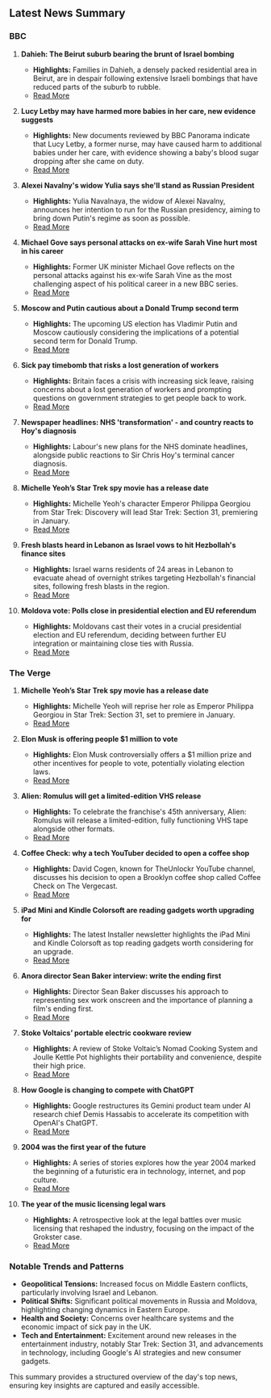 ## Latest News Summary

### BBC

1. **Dahieh: The Beirut suburb bearing the brunt of Israel bombing**
   - **Highlights:** Families in Dahieh, a densely packed residential area in Beirut, are in despair following extensive Israeli bombings that have reduced parts of the suburb to rubble.
   - [Read More](https://www.bbc.co.uk/news/articles/cz7jx575pg7o)

2. **Lucy Letby may have harmed more babies in her care, new evidence suggests**
   - **Highlights:** New documents reviewed by BBC Panorama indicate that Lucy Letby, a former nurse, may have caused harm to additional babies under her care, with evidence showing a baby's blood sugar dropping after she came on duty.
   - [Read More](https://www.bbc.co.uk/news/articles/cevywl7jmm3o)

3. **Alexei Navalny's widow Yulia says she'll stand as Russian President**
   - **Highlights:** Yulia Navalnaya, the widow of Alexei Navalny, announces her intention to run for the Russian presidency, aiming to bring down Putin's regime as soon as possible.
   - [Read More](https://www.bbc.co.uk/news/articles/ce3z4ydk90vo)

4. **Michael Gove says personal attacks on ex-wife Sarah Vine hurt most in his career**
   - **Highlights:** Former UK minister Michael Gove reflects on the personal attacks against his ex-wife Sarah Vine as the most challenging aspect of his political career in a new BBC series.
   - [Read More](https://www.bbc.co.uk/news/articles/cz04v3yv053o)

5. **Moscow and Putin cautious about a Donald Trump second term**
   - **Highlights:** The upcoming US election has Vladimir Putin and Moscow cautiously considering the implications of a potential second term for Donald Trump.
   - [Read More](https://www.bbc.co.uk/news/articles/c4g95r3lnr2o)

6. **Sick pay timebomb that risks a lost generation of workers**
   - **Highlights:** Britain faces a crisis with increasing sick leave, raising concerns about a lost generation of workers and prompting questions on government strategies to get people back to work.
   - [Read More](https://www.bbc.co.uk/news/articles/c99vz4kz5vzo)

7. **Newspaper headlines: NHS 'transformation' - and country reacts to Hoy's diagnosis**
   - **Highlights:** Labour's new plans for the NHS dominate headlines, alongside public reactions to Sir Chris Hoy's terminal cancer diagnosis.
   - [Read More](https://www.bbc.co.uk/news/articles/crl8g1417njo)

8. **Michelle Yeoh’s Star Trek spy movie has a release date**
   - **Highlights:** Michelle Yeoh's character Emperor Philippa Georgiou from Star Trek: Discovery will lead Star Trek: Section 31, premiering in January.
   - [Read More](http://www.theverge.com/2024/10/20/24274900/star-trek-section-31-michelle-yeoh-paramount-plus-streaming-premiere-date)

9. **Fresh blasts heard in Lebanon as Israel vows to hit Hezbollah's finance sites**
   - **Highlights:** Israel warns residents of 24 areas in Lebanon to evacuate ahead of overnight strikes targeting Hezbollah's financial sites, following fresh blasts in the region.
   - [Read More](https://www.bbc.co.uk/news/articles/cz6wq71ly5po)

10. **Moldova vote: Polls close in presidential election and EU referendum**
    - **Highlights:** Moldovans cast their votes in a crucial presidential election and EU referendum, deciding between further EU integration or maintaining close ties with Russia.
    - [Read More](https://www.bbc.co.uk/news/articles/c1wnr5qdxe7o)

### The Verge

1. **Michelle Yeoh’s Star Trek spy movie has a release date**
   - **Highlights:** Michelle Yeoh will reprise her role as Emperor Philippa Georgiou in Star Trek: Section 31, set to premiere in January.
   - [Read More](http://www.theverge.com/2024/10/20/24274900/star-trek-section-31-michelle-yeoh-paramount-plus-streaming-premiere-date)

2. **Elon Musk is offering people $1 million to vote**
   - **Highlights:** Elon Musk controversially offers a $1 million prize and other incentives for people to vote, potentially violating election laws.
   - [Read More](http://www.theverge.com/2024/10/20/24274971/elon-musk-1-million-prize-america-pac-petition-voting-presidential-election)

3. **Alien: Romulus will get a limited-edition VHS release**
   - **Highlights:** To celebrate the franchise's 45th anniversary, Alien: Romulus will release a limited-edition, fully functioning VHS tape alongside other formats.
   - [Read More](http://www.theverge.com/2024/10/20/24274915/alien-romulus-vhs-limited-edition-collectible-release-date)

4. **Coffee Check: why a tech YouTuber decided to open a coffee shop**
   - **Highlights:** David Cogen, known for TheUnlockr YouTube channel, discusses his decision to open a Brooklyn coffee shop called Coffee Check on The Vergecast.
   - [Read More](http://www.theverge.com/2024/10/20/24273515/coffee-check-david-cogen-unlockr-vergecast)

5. **iPad Mini and Kindle Colorsoft are reading gadgets worth upgrading for**
   - **Highlights:** The latest Installer newsletter highlights the iPad Mini and Kindle Colorsoft as top reading gadgets worth considering for an upgrade.
   - [Read More](http://www.theverge.com/2024/10/20/24273552/kindle-colorsoft-paperwhite-ipad-mini-sonos-arc-installer)

6. **Anora director Sean Baker interview: write the ending first**
   - **Highlights:** Director Sean Baker discusses his approach to representing sex work onscreen and the importance of planning a film's ending first.
   - [Read More](http://www.theverge.com/24272793/anora-sean-baker-interview)

7. **Stoke Voltaics’ portable electric cookware review**
   - **Highlights:** A review of Stoke Voltaic’s Nomad Cooking System and Joulle Kettle Pot highlights their portability and convenience, despite their high price.
   - [Read More](http://www.theverge.com/24273375/stoke-voltaics-portable-electric-cookware-review)

8. **How Google is changing to compete with ChatGPT**
   - **Highlights:** Google restructures its Gemini product team under AI research chief Demis Hassabis to accelerate its competition with OpenAI's ChatGPT.
   - [Read More](http://www.theverge.com/2024/10/18/24273748/google-deepmind-gemini-search-chaptgpt-meta-ai-interview)

9. **2004 was the first year of the future**
   - **Highlights:** A series of stories explores how the year 2004 marked the beginning of a futuristic era in technology, internet, and pop culture.
   - [Read More](http://www.theverge.com/c/24247055/2004-tech-internet-gadgets-phones-pop-culture)

10. **The year of the music licensing legal wars**
    - **Highlights:** A retrospective look at the legal battles over music licensing that reshaped the industry, focusing on the impact of the Grokster case.
    - [Read More](http://www.theverge.com/c/24239057/music-license-grokster-legal-lawsuit-2004)

### Notable Trends and Patterns
- **Geopolitical Tensions:** Increased focus on Middle Eastern conflicts, particularly involving Israel and Lebanon.
- **Political Shifts:** Significant political movements in Russia and Moldova, highlighting changing dynamics in Eastern Europe.
- **Health and Society:** Concerns over healthcare systems and the economic impact of sick pay in the UK.
- **Tech and Entertainment:** Excitement around new releases in the entertainment industry, notably Star Trek: Section 31, and advancements in technology, including Google's AI strategies and new consumer gadgets.

This summary provides a structured overview of the day's top news, ensuring key insights are captured and easily accessible.